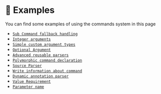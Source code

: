 # 📌 Examples

<tip>
You can find some examples of using the commands system in this page
</tip>

* [`Sub Command fallback handling`](sub-command-fallback-handling.md)
* [`Integer arguments`](Integer-arguments.md)
* [`Simple custom argument types`](Simple-custom-argument-types.md)
* [`Optional Argument`](Optional-Argument.md)
* [`Advanced reusable parsers`](Advanced-reusable-parsers.md)
* [`Polymorphic command declaration`](Polymorphic-command-declaration.md)
* [`Source Parser`](source-parser.md)
* [`Write information about command`](Command-Information.md)
* [`Dynamic annotation parser`](Dynamic-annotation-parser.md)
* [`Value Requirement`](value-requirement.md)
* [`Parameter name`](parameter-name.md)